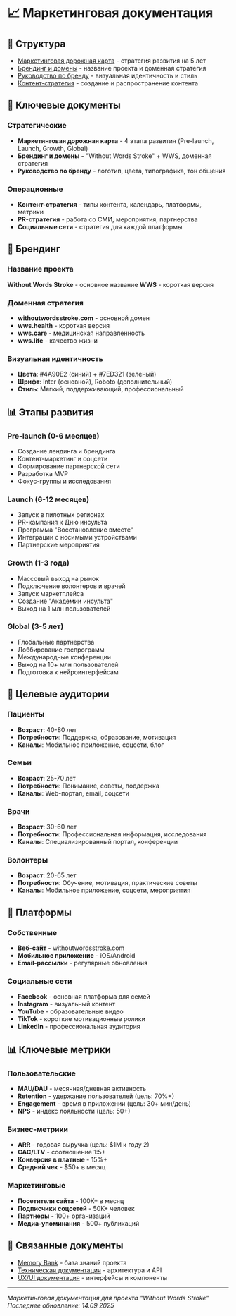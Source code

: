 # 📈 Маркетинговая документация

## 📁 Структура

- [Маркетинговая дорожная карта](marketing-roadmap.md) - стратегия развития на 5 лет
- [Брендинг и домены](branding-and-domains.md) - название проекта и доменная стратегия
- [Руководство по бренду](brand-guidelines.md) - визуальная идентичность и стиль
- [Контент-стратегия](content-strategy.md) - создание и распространение контента

## 🎯 Ключевые документы

### Стратегические
- **Маркетинговая дорожная карта** - 4 этапа развития (Pre-launch, Launch, Growth, Global)
- **Брендинг и домены** - "Without Words Stroke" + WWS, доменная стратегия
- **Руководство по бренду** - логотип, цвета, типографика, тон общения

### Операционные
- **Контент-стратегия** - типы контента, календарь, платформы, метрики
- **PR-стратегия** - работа со СМИ, мероприятия, партнерства
- **Социальные сети** - стратегия для каждой платформы

## 🎨 Брендинг

### Название проекта
**Without Words Stroke** - основное название
**WWS** - короткая версия

### Доменная стратегия
- **withoutwordsstroke.com** - основной домен
- **wws.health** - короткая версия
- **wws.care** - медицинская направленность
- **wws.life** - качество жизни

### Визуальная идентичность
- **Цвета**: #4A90E2 (синий) + #7ED321 (зеленый)
- **Шрифт**: Inter (основной), Roboto (дополнительный)
- **Стиль**: Мягкий, поддерживающий, профессиональный

## 📊 Этапы развития

### Pre-launch (0-6 месяцев)
- Создание лендинга и брендинга
- Контент-маркетинг и соцсети
- Формирование партнерской сети
- Разработка MVP
- Фокус-группы и исследования

### Launch (6-12 месяцев)
- Запуск в пилотных регионах
- PR-кампания к Дню инсульта
- Программа "Восстановление вместе"
- Интеграции с носимыми устройствами
- Партнерские мероприятия

### Growth (1-3 года)
- Массовый выход на рынок
- Подключение волонтеров и врачей
- Запуск маркетплейса
- Создание "Академии инсульта"
- Выход на 1 млн пользователей

### Global (3-5 лет)
- Глобальные партнерства
- Лоббирование госпрограмм
- Международные конференции
- Выход на 10+ млн пользователей
- Подготовка к нейроинтерфейсам

## 🎯 Целевые аудитории

### Пациенты
- **Возраст**: 40-80 лет
- **Потребности**: Поддержка, образование, мотивация
- **Каналы**: Мобильное приложение, соцсети, блог

### Семьи
- **Возраст**: 25-70 лет
- **Потребности**: Понимание, советы, поддержка
- **Каналы**: Web-портал, email, соцсети

### Врачи
- **Возраст**: 30-60 лет
- **Потребности**: Профессиональная информация, исследования
- **Каналы**: Специализированный портал, конференции

### Волонтеры
- **Возраст**: 20-65 лет
- **Потребности**: Обучение, мотивация, практические советы
- **Каналы**: Мобильное приложение, соцсети, мероприятия

## 📱 Платформы

### Собственные
- **Веб-сайт** - withoutwordsstroke.com
- **Мобильное приложение** - iOS/Android
- **Email-рассылки** - регулярные обновления

### Социальные сети
- **Facebook** - основная платформа для семей
- **Instagram** - визуальный контент
- **YouTube** - образовательные видео
- **TikTok** - короткие мотивационные ролики
- **LinkedIn** - профессиональная аудитория

## 📊 Ключевые метрики

### Пользовательские
- **MAU/DAU** - месячная/дневная активность
- **Retention** - удержание пользователей (цель: 70%+)
- **Engagement** - время в приложении (цель: 30+ мин/день)
- **NPS** - индекс лояльности (цель: 50+)

### Бизнес-метрики
- **ARR** - годовая выручка (цель: $1M к году 2)
- **CAC/LTV** - соотношение 1:5+
- **Конверсия в платные** - 15%+
- **Средний чек** - $50+ в месяц

### Маркетинговые
- **Посетители сайта** - 100K+ в месяц
- **Подписчики соцсетей** - 50K+ человек
- **Партнеры** - 100+ организаций
- **Медиа-упоминания** - 500+ публикаций

## 🔗 Связанные документы

- [Memory Bank](../memory-bank/) - база знаний проекта
- [Техническая документация](../docs/) - архитектура и API
- [UX/UI документация](../docs/ux-ui/) - интерфейсы и компоненты

---

*Маркетинговая документация для проекта "Without Words Stroke"*
*Последнее обновление: 14.09.2025*
